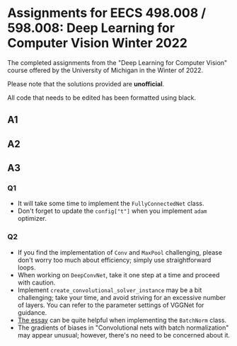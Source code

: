# Assignments for EECS 498.008 / 598.008: Deep Learning for Computer Vision Winter 2022
The completed assignments from the "Deep Learning for Computer Vision" course offered by the University of Michigan in the Winter of 2022.

Please note that the solutions provided are **unofficial**.

All code that needs to be edited has been formatted using black.

## A1

## A2

## A3

### Q1

* It will take some time to implement the `FullyConnectedNet` class.
* Don't forget to update the `config["t"]` when you implement `adam` optimizer.

### Q2

* If you find the implementation of `Conv` and `MaxPool` challenging, please don't worry too much about efficiency; simply use straightforward loops.
* When working on `DeepConvNet`, take it one step at a time and proceed with caution.
* Implement `create_convolutional_solver_instance` may be a bit challenging; take your time, and avoid striving for an excessive number of layers. You can refer to the parameter settings of VGGNet for guidance.
* [The essay](https://arxiv.org/abs/1502.03167) can be quite helpful when implementing the `BatchNorm` class.
* The gradients of biases in "Convolutional nets with batch normalization" may appear unusual; however, there's no need to be concerned about it.
